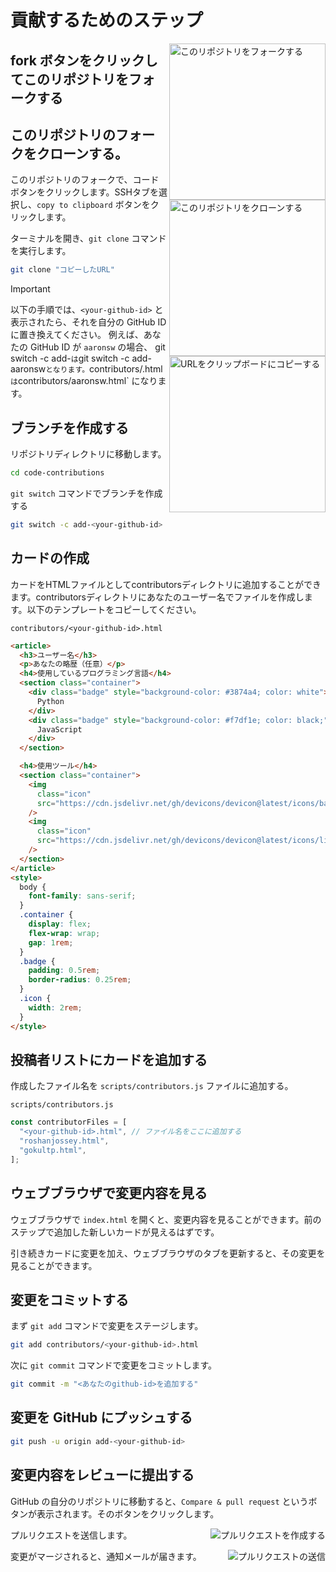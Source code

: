 # 貢献するためのステップ

<img align="right" width="250" src="https://firstcontributions.github.io/assets/Readme/fork.png" alt="このリポジトリをフォークする" />

## fork ボタンをクリックしてこのリポジトリをフォークする

## このリポジトリのフォークをクローンする。

<img align="right" width="250" src="https://firstcontributions.github.io/assets/Readme/clone.png" alt="このリポジトリをクローンする" />

このリポジトリのフォークで、コードボタンをクリックします。SSHタブを選択し、`copy to clipboard` ボタンをクリックします。

ターミナルを開き、`git clone` コマンドを実行します。


```bash
git clone "コピーしたURL"
```

<img align="right" width="250" src="https://firstcontributions.github.io/assets/Readme/copy-to-clipboard.png" alt="URLをクリップボードにコピーする" />

> [!IMPORTANT]
> 以下の手順では、`<your-github-id>` と表示されたら、それを自分の GitHub ID に置き換えてください。
> 例えば、あなたの GitHub ID が `aaronsw` の場合、
> git switch -c add-<your-github-id>` は `git switch -c add-aaronsw` となります。
> `contributors/<your-github-id>.html` は `contributors/aaronsw.html` になります。

## ブランチを作成する

リポジトリディレクトリに移動します。

```bash
cd code-contributions
```

`git switch` コマンドでブランチを作成する

```bash
git switch -c add-<your-github-id>
```

## カードの作成

カードをHTMLファイルとしてcontributorsディレクトリに追加することができます。contributorsディレクトリにあなたのユーザー名でファイルを作成します。以下のテンプレートをコピーしてください。

`contributors/<your-github-id>.html`
```html
<article>
  <h3>ユーザー名</h3>
  <p>あなたの略歴（任意）</p>
  <h4>使用しているプログラミング言語</h4>
  <section class="container">
    <div class="badge" style="background-color: #3874a4; color: white">
      Python
    </div>
    <div class="badge" style="background-color: #f7df1e; color: black;">
      JavaScript
    </div>
  </section>

  <h4>使用ツール</h4>
  <section class="container">
    <img
      class="icon"
      src="https://cdn.jsdelivr.net/gh/devicons/devicon@latest/icons/bash/bash-original.svg"
    />
    <img
      class="icon"
      src="https://cdn.jsdelivr.net/gh/devicons/devicon@latest/icons/linux/linux-original.svg"
    />
  </section>
</article>
<style>
  body {
    font-family: sans-serif;
  }
  .container {
    display: flex;
    flex-wrap: wrap;
    gap: 1rem;
  }
  .badge {
    padding: 0.5rem;
    border-radius: 0.25rem;
  }
  .icon {
    width: 2rem;
  }
</style>

```
## 投稿者リストにカードを追加する

作成したファイル名を `scripts/contributors.js` ファイルに追加する。

`scripts/contributors.js`
```js
const contributorFiles = [
  "<your-github-id>.html", // ファイル名をここに追加する
  "roshanjossey.html",
  "gokultp.html",
];
```

## ウェブブラウザで変更内容を見る

ウェブブラウザで `index.html` を開くと、変更内容を見ることができます。前のステップで追加した新しいカードが見えるはずです。

引き続きカードに変更を加え、ウェブブラウザのタブを更新すると、その変更を見ることができます。

## 変更をコミットする

まず `git add` コマンドで変更をステージします。

```bash
git add contributors/<your-github-id>.html
```

次に `git commit` コマンドで変更をコミットします。

```bash
git commit -m "<あなたのgithub-id>を追加する"
```

## 変更を GitHub にプッシュする

```bash
git push -u origin add-<your-github-id>
```

## 変更内容をレビューに提出する

GitHub の自分のリポジトリに移動すると、`Compare & pull request` というボタンが表示されます。そのボタンをクリックします。

<img style="float: right;" src="https://firstcontributions.github.io/assets/Readme/compare-and-pull.png" alt="プルリクエストを作成する" />

プルリクエストを送信します。

<img style="float: right;" src="https://firstcontributions.github.io/assets/Readme/submit-pull-request.png" alt="プルリクエストの送信" />

変更がマージされると、通知メールが届きます。
